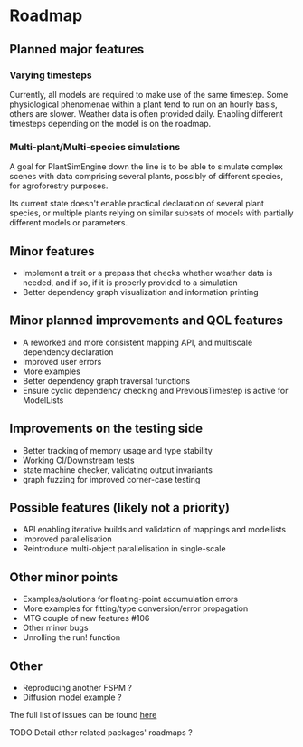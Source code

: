 # Roadmap

## Planned major features

### Varying timesteps

Currently, all models are required to make use of the same timestep. Some physiological phenomenae within a plant tend to run on an hourly basis, others are slower. Weather data is often provided daily. Enabling different timesteps depending on the model is on the roadmap.

### Multi-plant/Multi-species simulations

A goal for PlantSimEngine down the line is to be able to simulate complex scenes with data comprising several plants, possibly of different species, for agroforestry purposes.

Its current state doesn't enable practical declaration of several plant species, or multiple plants relying on similar subsets of models with partially different models or parameters. 

## Minor features

- Implement a trait or a prepass that checks whether weather data is needed, and if so, if it is properly provided to a simulation
- Better dependency graph visualization and information printing

## Minor planned improvements and QOL features

- A reworked and more consistent mapping API, and multiscale dependency declaration
- Improved user errors
- More examples
- Better dependency graph traversal functions
- Ensure cyclic dependency checking and PreviousTimestep is active for ModelLists

## Improvements on the testing side

- Better tracking of memory usage and type stability
- Working CI/Downstream tests
- state machine checker, validating output invariants
- graph fuzzing for improved corner-case testing

## Possible features (likely not a priority)

- API enabling iterative builds and validation of mappings and modellists
- Improved parallelisation 
- Reintroduce multi-object parallelisation in single-scale

## Other minor points

- Examples/solutions for floating-point accumulation errors
- More examples for fitting/type conversion/error propagation
- MTG couple of new features #106 
- Other minor bugs
- Unrolling the run! function

## Other

- Reproducing another FSPM ?
- Diffusion model example ?

The full list of issues can be found [here](https://github.com/VirtualPlantLab/PlantSimEngine.jl/issues)

TODO
Detail other related packages' roadmaps ?